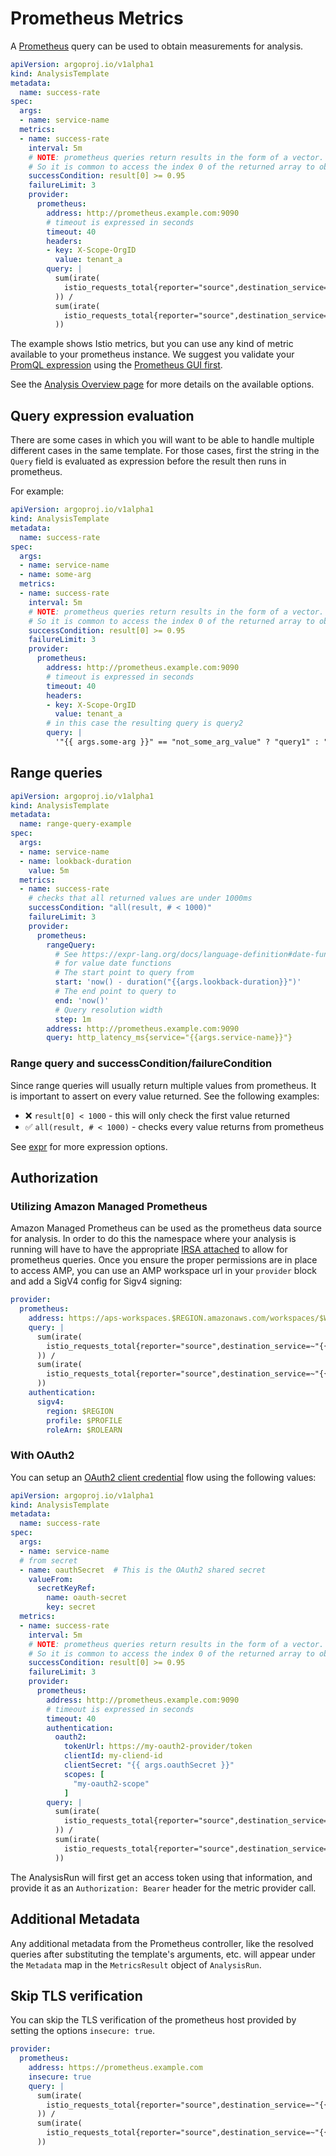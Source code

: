 # Prometheus Metrics

A [Prometheus](https://prometheus.io/) query can be used to obtain measurements for analysis.

```yaml
apiVersion: argoproj.io/v1alpha1
kind: AnalysisTemplate
metadata:
  name: success-rate
spec:
  args:
  - name: service-name
  metrics:
  - name: success-rate
    interval: 5m
    # NOTE: prometheus queries return results in the form of a vector.
    # So it is common to access the index 0 of the returned array to obtain the value
    successCondition: result[0] >= 0.95
    failureLimit: 3
    provider:
      prometheus:
        address: http://prometheus.example.com:9090
        # timeout is expressed in seconds
        timeout: 40
        headers:
        - key: X-Scope-OrgID
          value: tenant_a
        query: |
          sum(irate(
            istio_requests_total{reporter="source",destination_service=~"{{args.service-name}}",response_code!~"5.*"}[5m]
          )) /
          sum(irate(
            istio_requests_total{reporter="source",destination_service=~"{{args.service-name}}"}[5m]
          ))
```

The example shows Istio metrics, but you can use any kind of metric available to your prometheus instance. We suggest
you validate your [PromQL expression](https://prometheus.io/docs/prometheus/latest/querying/basics/) using the [Prometheus GUI first](https://prometheus.io/docs/introduction/first_steps/#using-the-expression-browser).

See the [Analysis Overview page](../../features/analysis) for more details on the available options.

## Query expression evaluation

There are some cases in which you will want to be able to handle multiple different cases in the same template. For those cases, first the string in the `Query` field is evaluated as expression before the result then runs in prometheus.

For example:

```yaml
apiVersion: argoproj.io/v1alpha1
kind: AnalysisTemplate
metadata:
  name: success-rate
spec:
  args:
  - name: service-name
  - name: some-arg
  metrics:
  - name: success-rate
    interval: 5m
    # NOTE: prometheus queries return results in the form of a vector.
    # So it is common to access the index 0 of the returned array to obtain the value
    successCondition: result[0] >= 0.95
    failureLimit: 3
    provider:
      prometheus:
        address: http://prometheus.example.com:9090
        # timeout is expressed in seconds
        timeout: 40
        headers:
        - key: X-Scope-OrgID
          value: tenant_a
        # in this case the resulting query is query2
        query: |
          '"{{ args.some-arg }}" == "not_some_arg_value" ? "query1" : "query2"'  
```

## Range queries

```yaml
apiVersion: argoproj.io/v1alpha1
kind: AnalysisTemplate
metadata:
  name: range-query-example
spec:
  args:
  - name: service-name
  - name: lookback-duration
    value: 5m
  metrics:
  - name: success-rate
    # checks that all returned values are under 1000ms
    successCondition: "all(result, # < 1000)"
    failureLimit: 3
    provider:
      prometheus:
        rangeQuery:
          # See https://expr-lang.org/docs/language-definition#date-functions
          # for value date functions
          # The start point to query from
          start: 'now() - duration("{{args.lookback-duration}}")'
          # The end point to query to
          end: 'now()'
          # Query resolution width 
          step: 1m
        address: http://prometheus.example.com:9090
        query: http_latency_ms{service="{{args.service-name}}"}
```

### Range query and successCondition/failureCondition

Since range queries will usually return multiple values from prometheus. It is important to assert on every value returned. See the following examples:

* ❌ `result[0] < 1000` - this will only check the first value returned
* ✅ `all(result, # < 1000)` - checks every value returns from prometheus

See [expr](https://github.com/expr-lang/expr) for more expression options.

## Authorization

### Utilizing Amazon Managed Prometheus

Amazon Managed Prometheus can be used as the prometheus data source for analysis. In order to do this the namespace where your analysis is running will have to have the appropriate [IRSA attached](https://docs.aws.amazon.com/prometheus/latest/userguide/AMP-onboard-ingest-metrics-new-Prometheus.html#AMP-onboard-new-Prometheus-IRSA) to allow for prometheus queries. Once you ensure the proper permissions are in place to access AMP, you can use an AMP workspace url in your ```provider``` block and add a SigV4 config for Sigv4 signing:

```yaml
provider:
  prometheus:
    address: https://aps-workspaces.$REGION.amazonaws.com/workspaces/$WORKSPACEID
    query: |
      sum(irate(
        istio_requests_total{reporter="source",destination_service=~"{{args.service-name}}",response_code!~"5.*"}[5m]
      )) /
      sum(irate(
        istio_requests_total{reporter="source",destination_service=~"{{args.service-name}}"}[5m]
      ))
    authentication:
      sigv4:
        region: $REGION
        profile: $PROFILE
        roleArn: $ROLEARN
```

### With OAuth2

You can setup an [OAuth2 client credential](https://datatracker.ietf.org/doc/html/rfc6749#section-4.4) flow using the following values:

```yaml
apiVersion: argoproj.io/v1alpha1
kind: AnalysisTemplate
metadata:
  name: success-rate
spec:
  args:
  - name: service-name
  # from secret
  - name: oauthSecret  # This is the OAuth2 shared secret
    valueFrom:
      secretKeyRef:
        name: oauth-secret
        key: secret
  metrics:
  - name: success-rate
    interval: 5m
    # NOTE: prometheus queries return results in the form of a vector.
    # So it is common to access the index 0 of the returned array to obtain the value
    successCondition: result[0] >= 0.95
    failureLimit: 3
    provider:
      prometheus:
        address: http://prometheus.example.com:9090
        # timeout is expressed in seconds
        timeout: 40
        authentication:
          oauth2:
            tokenUrl: https://my-oauth2-provider/token
            clientId: my-cliend-id
            clientSecret: "{{ args.oauthSecret }}"
            scopes: [
              "my-oauth2-scope"
            ]
        query: |
          sum(irate(
            istio_requests_total{reporter="source",destination_service=~"{{args.service-name}}",response_code!~"5.*"}[5m]
          )) /
          sum(irate(
            istio_requests_total{reporter="source",destination_service=~"{{args.service-name}}"}[5m]
          ))
```

The AnalysisRun will first get an access token using that information, and provide it as an `Authorization: Bearer` header for the metric provider call.

## Additional Metadata

Any additional metadata from the Prometheus controller, like the resolved queries after substituting the template's
arguments, etc. will appear under the `Metadata` map in the `MetricsResult` object of `AnalysisRun`.



## Skip TLS verification

You can skip the TLS verification of the prometheus host provided by setting the options `insecure: true`.

```yaml
provider:
  prometheus:
    address: https://prometheus.example.com
    insecure: true
    query: |
      sum(irate(
        istio_requests_total{reporter="source",destination_service=~"{{args.service-name}}",response_code!~"5.*"}[5m]
      )) /
      sum(irate(
        istio_requests_total{reporter="source",destination_service=~"{{args.service-name}}"}[5m]
      ))
```

